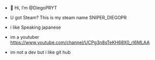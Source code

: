 - 👋 Hi, I’m @DiegoPRYT
- U got Steam? This is my steam name SNIPER_DIEGOPR   

- i like Speaking japanese
- im a youtuber https://www.youtube.com/channel/UCPg3n8sTeKH68X0_rl6MLAA
- im not a dev but i like git hub

<!---
DiegoPRYT/DiegoPRYT is a ✨ special ✨ repository because its `README.md` (this file) appears on your GitHub profile.
You can click the Preview link to take a look at your changes.
--->
